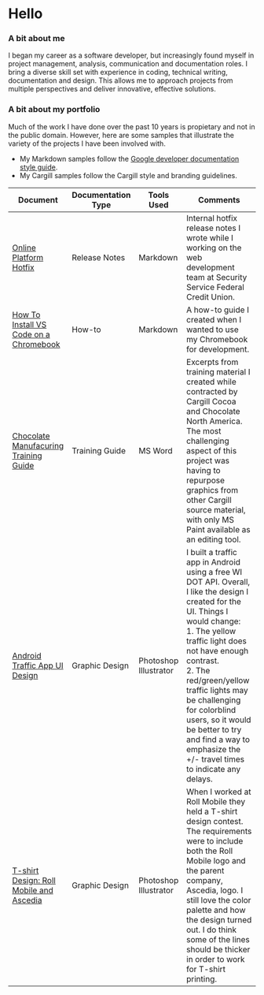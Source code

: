 # Hello
### A bit about me
I began my career as a software developer, but increasingly found myself in project management, analysis, communication and documentation roles. I bring a diverse skill set with experience in coding, technical writing, documentation and design.  This allows me to approach projects from multiple perspectives and deliver innovative, effective solutions.

### A bit about my portfolio

Much of the work I have done over the past 10 years is propietary and not in the public domain. However, here are some samples that illustrate the variety of the projects I have been involved with. 
* My Markdown samples follow the [Google developer documentation style guide](https://developers.google.com/style).
* My Cargill samples follow the Cargill style and branding guidelines.

| Document | Documentation Type | Tools Used | Comments |
| -------- | -------- | -------- | ----------- |
| [Online Platform Hotfix](https://github.com/invo-kate/portfolio/blob/main/release-notes/online-platform-hotfix.md) | Release Notes | Markdown | Internal hotfix release notes I wrote while I working on the web development team at Security Service Federal Credit Union. |
| [How To Install VS Code on a Chromebook](https://github.com/invo-kate/portfolio/blob/main/how-tos/install-vscode-on-chromebook.md) | How-to | Markdown | A how-to guide I created when I wanted to use my Chromebook for development. |
| [Chocolate Manufacuring Training Guide](https://github.com/invo-kate/portfolio/blob/main/training-guides/cargill-training-excerpts.pdf) | Training Guide | MS Word | Excerpts from training material I created while contracted by Cargill Cocoa and Chocolate North America. The most challenging aspect of this project was having to repurpose graphics from other Cargill source material, with only MS Paint available as an editing tool. |
| [Android Traffic App UI Design](https://github.com/invo-kate/portfolio/blob/main/images/design/traffic-app-ui.png) | Graphic Design | Photoshop<br> Illustrator | I built a traffic app in Android using a free WI DOT API. Overall, I like the design I created for the UI. Things I would change:<br>1. The yellow traffic light does not have enough contrast.<br>2. The red/green/yellow traffic lights may be challenging for colorblind users, so it would be better to try and find a way to emphasize the +/- travel times to indicate any delays. |
| [T-shirt Design: Roll Mobile and Ascedia](https://github.com/invo-kate/portfolio/blob/main/images/design/ascedia-roll-tshirt-design.png) | Graphic Design | Photoshop<br> Illustrator | When I worked at Roll Mobile they held a T-shirt design contest. The requirements were to include both the Roll Mobile logo and the parent company, Ascedia, logo. I still love the color palette and how the design turned out. I do think some of the lines should be thicker in order to work for T-shirt printing. |
